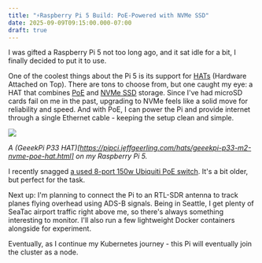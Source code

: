 ```yaml
---
title: "⚡Raspberry Pi 5 Build: PoE-Powered with NVMe SSD"
date: 2025-09-09T09:15:00.000-07:00
draft: true
---
```

I was gifted a Raspberry Pi 5 not too long ago, and it sat idle for a bit, I finally decided to put it to use.

One of the coolest things about the Pi 5 is its support for [HATs](https://en.wikipedia.org/wiki/Raspberry_Pi#Add-on_boards_(HATs)) (Hardware Attached on Top). There are tons to choose from, but one caught my eye: a HAT that combines [PoE](https://en.wikipedia.org/wiki/Power_over_Ethernet) and [NVMe SSD](https://en.wikipedia.org/wiki/NVM_Express) storage. Since I've had microSD cards fail on me in the past, upgrading to NVMe feels like a solid move for reliability and speed. And with PoE, I can power the Pi and provide internet through a single Ethernet cable - keeping the setup clean and simple.

![](/images/raspberrypi5.jpg)

*A (GeeekPi P33 HAT)\[https://pipci.jeffgeerling.com/hats/geeekpi-p33-m2-nvme-poe-hat.html] on my Raspberry Pi 5.*

I recently snagged [a used 8-port 150w Ubiquiti PoE switch](<>). It's a bit older, but perfect for the task.

Next up: I'm planning to connect the Pi to an RTL-SDR antenna to track planes flying overhead using ADS-B signals. Being in Seattle, I get plenty of SeaTac airport traffic right above me, so there's always something interesting to monitor. I'll also run a few lightweight Docker containers alongside for experiment.

Eventually, as I continue my Kubernetes journey - this Pi will eventually join the cluster as a node.

